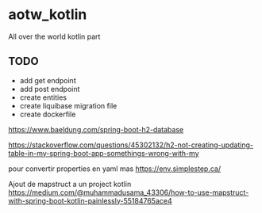 # aotw_kotlin
All over the world kotlin part

## TODO 
- add get endpoint
- add post endpoint
- create entities
- create liquibase migration file
- create dockerfile 


https://www.baeldung.com/spring-boot-h2-database

https://stackoverflow.com/questions/45302132/h2-not-creating-updating-table-in-my-spring-boot-app-somethings-wrong-with-my

pour convertir properties en yaml  mas
https://env.simplestep.ca/

Ajout de mapstruct a un project kotlin
https://medium.com/@muhammadusama_43306/how-to-use-mapstruct-with-spring-boot-kotlin-painlessly-55184765ace4